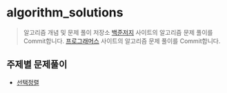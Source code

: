 # algorithm_solutions
> 알고리즘 개념 및 문제 풀이 저장소
> [백준저지](https://www.acmicpc.net) 사이트의 알고리즘 문제 풀이를 Commit합니다.
> [프로그래머스](https://programmers.co.kr/learn/challenges) 사이트의 알고리즘 문제 풀이를 Commit합니다.

## 주제별 문제풀이
- [선택정렬](https://github.com/JESS2/algorithm_solutions/tree/master/src/selectionSort)
